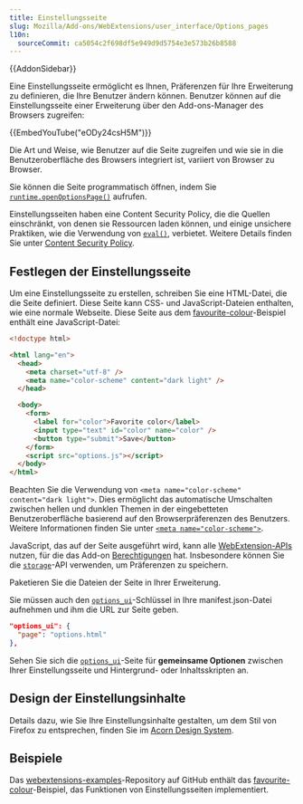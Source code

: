 ```yaml
---
title: Einstellungsseite
slug: Mozilla/Add-ons/WebExtensions/user_interface/Options_pages
l10n:
  sourceCommit: ca5054c2f698df5e949d9d5754e3e573b26b8588
---
```


{{AddonSidebar}}

Eine Einstellungsseite ermöglicht es Ihnen, Präferenzen für Ihre Erweiterung zu definieren, die Ihre Benutzer ändern können. Benutzer können auf die Einstellungsseite einer Erweiterung über den Add-ons-Manager des Browsers zugreifen:

{{EmbedYouTube("eODy24csH5M")}}

Die Art und Weise, wie Benutzer auf die Seite zugreifen und wie sie in die Benutzeroberfläche des Browsers integriert ist, variiert von Browser zu Browser.

Sie können die Seite programmatisch öffnen, indem Sie [`runtime.openOptionsPage()`](/de/docs/Mozilla/Add-ons/WebExtensions/API/runtime/openOptionsPage) aufrufen.

Einstellungsseiten haben eine Content Security Policy, die die Quellen einschränkt, von denen sie Ressourcen laden können, und einige unsichere Praktiken, wie die Verwendung von [`eval()`](/de/docs/Web/JavaScript/Reference/Global_Objects/eval), verbietet. Weitere Details finden Sie unter [Content Security Policy](/de/docs/Mozilla/Add-ons/WebExtensions/Content_Security_Policy).

## Festlegen der Einstellungsseite

Um eine Einstellungsseite zu erstellen, schreiben Sie eine HTML-Datei, die die Seite definiert. Diese Seite kann CSS- und JavaScript-Dateien enthalten, wie eine normale Webseite. Diese Seite aus dem [favourite-colour](https://github.com/mdn/webextensions-examples/tree/main/favourite-colour)-Beispiel enthält eine JavaScript-Datei:

```html
<!doctype html>

<html lang="en">
  <head>
    <meta charset="utf-8" />
    <meta name="color-scheme" content="dark light" />
  </head>

  <body>
    <form>
      <label for="color">Favorite color</label>
      <input type="text" id="color" name="color" />
      <button type="submit">Save</button>
    </form>
    <script src="options.js"></script>
  </body>
</html>
```

Beachten Sie die Verwendung von `<meta name="color-scheme" content="dark light">`. Dies ermöglicht das automatische Umschalten zwischen hellen und dunklen Themen in der eingebetteten Benutzeroberfläche basierend auf den Browserpräferenzen des Benutzers. Weitere Informationen finden Sie unter [`<meta name="color-scheme">`](/de/docs/Web/HTML/Reference/Elements/meta/name/color-scheme).

JavaScript, das auf der Seite ausgeführt wird, kann alle [WebExtension-APIs](/de/docs/Mozilla/Add-ons/WebExtensions/API) nutzen, für die das Add-on [Berechtigungen](/de/docs/Mozilla/Add-ons/WebExtensions/manifest.json/permissions) hat. Insbesondere können Sie die [`storage`](/de/docs/Mozilla/Add-ons/WebExtensions/API/storage)-API verwenden, um Präferenzen zu speichern.

Paketieren Sie die Dateien der Seite in Ihrer Erweiterung.

Sie müssen auch den [`options_ui`](/de/docs/Mozilla/Add-ons/WebExtensions/manifest.json/options_ui)-Schlüssel in Ihre manifest.json-Datei aufnehmen und ihm die URL zur Seite geben.

```json
"options_ui": {
  "page": "options.html"
},
```

Sehen Sie sich die [`options_ui`](/de/docs/Mozilla/Add-ons/WebExtensions/manifest.json/options_ui)-Seite für **gemeinsame Optionen** zwischen Ihrer Einstellungsseite und Hintergrund- oder Inhaltsskripten an.

## Design der Einstellungsinhalte

Details dazu, wie Sie Ihre Einstellungsinhalte gestalten, um dem Stil von Firefox zu entsprechen, finden Sie im [Acorn Design System](https://acorn.firefox.com/latest).

## Beispiele

Das [webextensions-examples](https://github.com/mdn/webextensions-examples)-Repository auf GitHub enthält das [favourite-colour](https://github.com/mdn/webextensions-examples/tree/main/favourite-colour)-Beispiel, das Funktionen von Einstellungsseiten implementiert.
